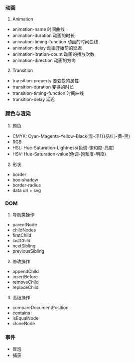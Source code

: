 ### 动画
1. Animation
+ animation-name 时间曲线
+ animation-duration 动画的时长
+ animation-timing-function 动画的时间曲线
+ animation-delay 动画开始前的延迟
+ animation-itration-count 动画的播放次数
+ animation-direction 动画的方向
2. Transition
+ transition-property 要变换的属性
+ transition-duration 变换的时长
+ transition-timing-function 时间曲线
+ transition-delay 延迟

### 颜色与渲染
1. 颜色
+ CMYK: Cyan-Magenta-Yellow-Black(青-洋红(品红)-黄-黑)
+ RGB
+ HSL: Hue-Saturation-Lightness(色调-饱和度-亮度)
+ HSV: Hue-Saturation-value(色调-饱和度-明度)
2. 形状
+ border
+ box-shadow
+ border-radius
+ data uri + svg

### DOM
1. 导航类操作
+ parentNode
+ childNodes
+ firstChild
+ lastChild
+ nextSibling
+ previousSibling
2. 修改操作
+ appendChild
+ insertBefore
+ removeChild
+ replaceChild
3. 高级操作
+ compareDocumentPosition
+ contains
+ isEqualNode
+ cloneNode

### 事件
+ 冒泡
+ 捕获